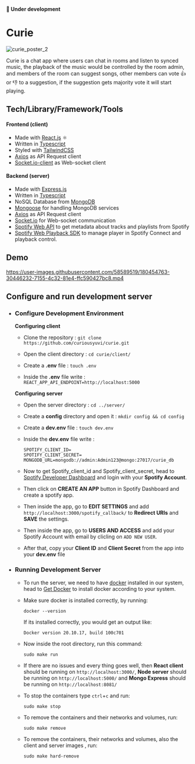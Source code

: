 **🚧 Under development**

# Curie
![curie_poster_2](https://user-images.githubusercontent.com/58589519/173933769-db57d105-2c2e-4672-9c74-bfcd189e5a89.jpg)

Curie is a chat app where users can chat in rooms and listen to synced music, the playback of the music would be controlled by the room admin, and members of the room can suggest songs, other members can vote 👍️ or 👎️ to a suggestion, if the suggestion gets majority vote it will start playing.

## Tech/Library/Framework/Tools
#### Frontend (client)
- Made with [React.js](https://reactjs.org/) ⚛️
- Written in [Typescript](https://www.typescriptlang.org/)
- Styled with [TailwindCSS](https://tailwindcss.com/)
- [Axios](https://www.npmjs.com/package/axios) as API Request client
- [Socket.io-client](https://www.npmjs.com/package/socket.io-client) as Web-socket client

#### Backend (server)
- Made with [Express.js](https://www.npmjs.com/package/express)
- Written in [Typescript](https://www.typescriptlang.org/)
- NoSQL Database from [MongoDB](https://www.mongodb.com/)
- [Mongoose](https://www.npmjs.com/package/mongoose) for handling MongoDB services
- [Axios](https://www.npmjs.com/package/axios) as API Request client
- [Socket.io](https://www.npmjs.com/package/socket.io) for Web-socket communication
- [Spotify Web API](https://developer.spotify.com/documentation/web-api/) to get metadata about tracks and playlists from Spotify
- [Spotify Web Playback SDK](https://developer.spotify.com/documentation/web-playback-sdk/) to manage player in Spotify Connect and playback control.


## Demo
https://user-images.githubusercontent.com/58589519/180454763-30446232-7155-4c32-81e4-ffc590427bc8.mp4

## Configure and run development server

- ### Configure Development Environment

  **Configuring client**

  - Clone the repository :
    `git clone https://github.com/curiousyuvi/curie.git`

  - Open the client directory :
    `cd curie/client/`

  - Create a **.env** file :
    `touch .env`

  - Inside the **.env** file write :
    `REACT_APP_API_ENDPOINT=http://localhost:5000`
    <br/>

  **Configuring server**

  - Open the server directory :
    `cd ../server/`

  - Create a **config** directory and open it :
    `mkdir config && cd config`

  - Create a **dev.env** file :
    `touch dev.env`

  - Inside the **dev.env** file write :

    ```
    SPOTIFY_CLIENT_ID=
    SPOTIFY_CLIENT_SECRET=
    MONGODB_URL=mongodb://admin:Admin123@mongo:27017/curie_db
    ```

  - Now to get Spotify_client_id and Spotify_client_secret, head to [Spotify Developer Dashboard](https://developer.spotify.com/dashboard/applications) and login with your **Spotify Account**.

  - Then click on **CREATE AN APP** button in Spotify Dashboard and create a spotify app.

  - Then inside the app, go to **EDIT SETTINGS** and add `http://localhost:3000/spotify_callback/` to **Redirect URIs** and **SAVE** the settings.

  - Then inside the app, go to **USERS AND ACCESS** and add your Spotify Account with email by clicling on `ADD NEW USER`.

  - After that, copy your **Client ID** and **Client Secret** from the app into your **dev.env** file

- ### Running Development Server

  - To run the server, we need to have [docker](https://www.docker.com/) installed in our system, head to [Get Docker](https://docs.docker.com/get-docker/) to install docker according to your system.

  - Make sure docker is installed correctly, by running:
    ```
    docker --version
    ```
    If its installed correctly, you would get an output like:
    ```
    Docker version 20.10.17, build 100c701
    ```

  - Now inside the root directory, run this command:
    ```
    sudo make run
    ```

  - If there are no issues and every thing goes well, then **React client** should be running on `http://localhost:3000/`, **Node server** should be running on `http://localhost:5000/` and **Mongo Express** should be running on `http://localhost:8081/`
  - To stop the containers type `ctrl`+`c` and run:
    ```
    sudo make stop
    ```
  - To remove the containers and their networks and volumes, run:
    ```
    sudo make remove
    ```
  - To remove the containers, their networks and volumes, also the client and server images , run:
    ```
    sudo make hard-remove
    ```

